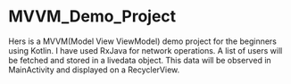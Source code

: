 # MVVM_Demo_Project
 
Hers is a MVVM(Model View ViewModel) demo project for the beginners using Kotlin. I have used RxJava for network operations. A list of users will be fetched and stored in a livedata object. This data will be observed in MainActivity and displayed on a RecyclerView.
